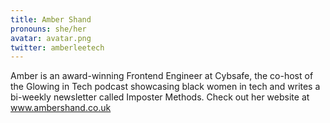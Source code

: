 ```yaml
---
title: Amber Shand
pronouns: she/her
avatar: avatar.png
twitter: amberleetech
---
```


Amber is an award-winning Frontend Engineer at Cybsafe, the co-host of the Glowing in Tech podcast showcasing black women in tech and writes a bi-weekly newsletter called Imposter Methods. Check out her website at www.ambershand.co.uk
